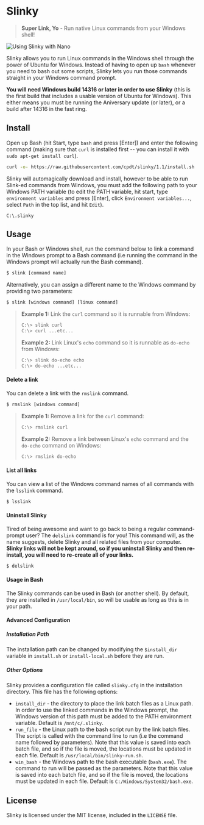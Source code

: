 # Slinky

> **Super Link, Yo** - Run native Linux commands from your Windows shell!

![Using Slinky with Nano](http://i.imgur.com/RLFtEEb.gif)

Slinky allows you to run Linux commands in the Windows shell through the power of Ubuntu for Windows. Instead of having to open up `bash` whenever you need to bash out some scripts, Slinky lets you run those commands straight in your Windows command prompt.


**You will need Windows build 14316 or later in order to use Slinky** (this is the first build that includes a usable version of Ubuntu for Windows). This either means you must be running the Aniversary update (or later), or a build after 14316 in the fast ring.

## Install

Open up Bash (hit Start, type `bash` and press [Enter]) and enter the following command (making sure that `curl` is installed first -- you can install it with `sudo apt-get install curl`).

```bash
curl -o- https://raw.githubusercontent.com/cpdt/slinky/1.1/install.sh | /bin/bash
```

Slinky will automagically download and install, however to be able to run Slink-ed commands from Windows, you must add the following path to your Windows PATH variable (to edit the PATH variable, hit start, type `environment variables` and press [Enter], click `Environment variables...`, select `Path` in the top list, and hit `Edit`).

```
C:\.slinky
```

## Usage

In your Bash or Windows shell, run the command below to link a command in the Windows prompt to a Bash command (i.e running the command in the Windows prompt will actually run the Bash command).

```bash
$ slink [command name]
```

Alternatively, you can assign a different name to the Windows command by providing two parameters:

```bash
$ slink [windows command] [linux command]
```

> **Example 1:**
> Link the `curl` command so it is runnable from Windows:
> ```bash
> C:\> slink curl
> C:\> curl ...etc...
> ```
> **Example 2:**
> Link Linux's `echo` command so it is runnable as `do-echo` from Windows:
> ```bash
> C:\> slink do-echo echo
> C:\> do-echo ...etc...
> ```

#### Delete a link

You can delete a link with the `rmslink` command.

```bash
$ rmslink [windows command]
```

> **Example 1:**
> Remove a link for the `curl` command:
> ```bash
> C:\> rmslink curl
> ```
> **Example 2:**
> Remove a link between Linux's `echo` command and the `do-echo` command on Windows:
> ```bash
> C:\> rmslink do-echo
> ```

#### List all links

You can view a list of the Windows command names of all commands with the `lsslink` command.

```bash
$ lsslink
```

#### Uninstall Slinky

Tired of being awesome and want to go back to being a regular command-prompt user? The `delslink` command is for you! This command will, as the name suggests, delete Slinky and all related files from your computer. **Slinky links will not be kept around, so if you uninstall Slinky and then re-install, you will need to re-create all of your links.**

```bash
$ delslink
```

#### Usage in Bash

The Slinky commands can be used in Bash (or another shell). By default, they are installed in `/usr/local/bin`, so will be usable as long as this is in your path.

#### Advanced Configuration

##### Installation Path

The installation path can be changed by modifying the `$install_dir` variable in `install.sh` or `install-local.sh` before they are run.

##### Other Options

Slinky provides a configuration file called `slinky.cfg` in the installation directory. This file has the following options:

 - `install_dir` - the directory to place the link batch files as a Linux path. In order to use the linked commands in the Windows prompt, the Windows version of this path must be added to the PATH environment variable. Default is `/mnt/c/.slinky`.
 - `run_file` - the Linux path to the bash script run by the link batch files. The script is called with the command line to run (i.e the command name followed by parameters). Note that this value is saved into each batch file, and so if the file is moved, the locations must be updated in each file. Default is `/usr/local/bin/slinky-run.sh`.
 - `win_bash` - the Windows path to the bash executable (`bash.exe`). The command to run will be passed as the parameters. Note that this value is saved into each batch file, and so if the file is moved, the locations must be updated in each file. Default is `C:/Windows/System32/bash.exe`.

## License

Slinky is licensed under the MIT license, included in the `LICENSE` file.
